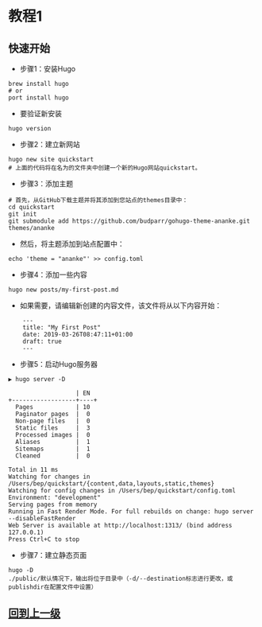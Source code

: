 

# 教程1




## 快速开始



+ 步骤1：安装Hugo

```
brew install hugo
# or
port install hugo
```

+ 要验证新安装

```
hugo version
```


+ 步骤2：建立新网站

```
hugo new site quickstart
# 上面的代码将在名为的文件夹中创建一个新的Hugo网站quickstart。
```

+ 步骤3：添加主题

```
# 首先，从GitHub下载主题并将其添加到您站点的themes目录中：
cd quickstart
git init
git submodule add https://github.com/budparr/gohugo-theme-ananke.git themes/ananke
```

+ 然后，将主题添加到站点配置中：

``` 
echo 'theme = "ananke"' >> config.toml
```


+ 步骤4：添加一些内容


``` 
hugo new posts/my-first-post.md
```

+ 如果需要，请编辑新创建的内容文件，该文件将从以下内容开始：

``` 
    ---
    title: "My First Post"
    date: 2019-03-26T08:47:11+01:00
    draft: true
    ---
```


+ 步骤5：启动Hugo服务器

``` 
▶ hugo server -D

                   | EN
+------------------+----+
  Pages            | 10
  Paginator pages  |  0
  Non-page files   |  0
  Static files     |  3
  Processed images |  0
  Aliases          |  1
  Sitemaps         |  1
  Cleaned          |  0

Total in 11 ms
Watching for changes in /Users/bep/quickstart/{content,data,layouts,static,themes}
Watching for config changes in /Users/bep/quickstart/config.toml
Environment: "development"
Serving pages from memory
Running in Fast Render Mode. For full rebuilds on change: hugo server --disableFastRender
Web Server is available at http://localhost:1313/ (bind address 127.0.0.1)
Press Ctrl+C to stop

```


+ 步骤7：建立静态页面

```
hugo -D
./public/默认情况下，输出将位于目录中（-d/--destination标志进行更改，或publishdir在配置文件中设置）
```










## [回到上一级](../index.md)